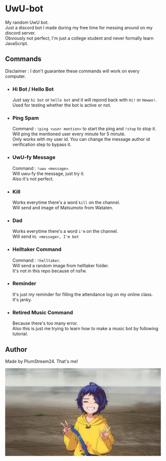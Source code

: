 # UwU-bot

My random UwU bot. <br>
Just a discord bot I made during my free time for messing around on my discord server. <br>
Obviously not perfect, I'm just a college student and never formally learn JavaScript.


## Commands

Disclaimer : I don't guarantee these commands will work on every computer.

* ### Hi Bot / Hello Bot

  Just say `hi bot` or `hello bot` and it will repond back with `Hi!` or `Hewwo!`. <br>
  Used for testing whether the bot is active or not.

* ### Ping Spam
  Command : `!ping <user mention>` to start the ping and `!stop` to stop it. <br>
  Will ping the mentioned user every minute for 5 minute. <br>
  Only works with my user id. You can change the message author id verification step to bypass it.
  
* ### UwU-fy Message
  Command : `!uwu <message>`. <br>
  Will uwu-fy the message, just try it. <br>
  Also it's not perfect.
  
* ### Kill
  Works everytime there's a word `kill` on the channel. <br>
  Will send and image of Matsumoto from Wataten.

* ### Dad
  Works everytime there's a word `i'm` on the channel. <br>
  Will send `Hi <message>, I'm bot`


* ### Helltaker Command
  Command : `!helltaker`. <br>
  Will send a random image from helltaker folder. <br>
  It's not in this repo because of nsfw.

* ### Reminder
  It's just my reminder for filling the attendance log on my online class. <br>
  It's janky.
  
* ### Retired Music Command
  Because there's too many error. <br>
  Also this is just me trying to learn how to make a music bot by following tutorial.
  

## Author
Made by PlumStream24. That's me!


![Ai Ohto](/random/10.jpg)
